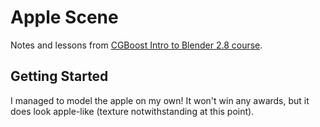 
# Apple Scene
Notes and lessons from [CGBoost Intro to Blender 2.8 course](https://www.youtube.com/playlist?list=PL3UWN2F2M2C8-zUjbFlbgtWPQa0NXBsp0).

## Getting Started
I managed to model the apple on my own! It won't win any awards, but it does look apple-like (texture notwithstanding at this point).



